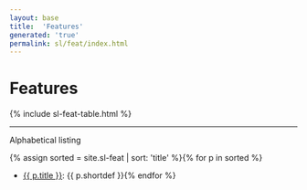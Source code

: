 ```yaml
---
layout: base
title:  'Features'
generated: 'true'
permalink: sl/feat/index.html
---
```


# Features

{% include sl-feat-table.html %}

----------

Alphabetical listing

{% assign sorted = site.sl-feat | sort: 'title' %}{% for p in sorted %}
* [{{ p.title }}](): {{ p.shortdef }}{% endfor %}
